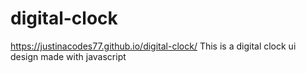 # digital-clock
 https://justinacodes77.github.io/digital-clock/
This is a digital clock ui design made with javascript
